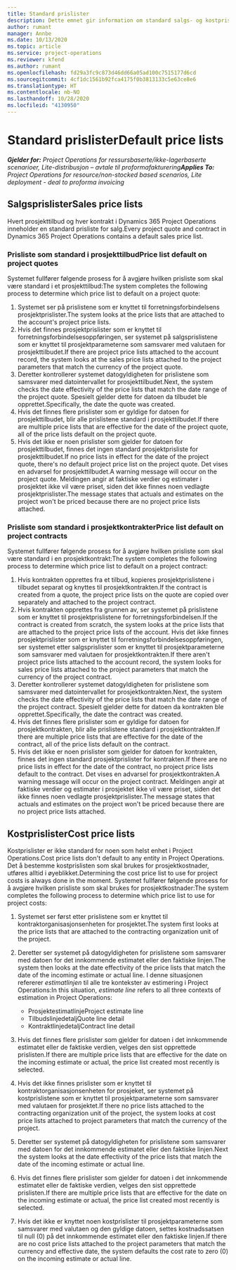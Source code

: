 ```yaml
---
title: Standard prislister
description: Dette emnet gir information om standard salgs- og kostprislister i Project Operations.
author: rumant
manager: Annbe
ms.date: 10/13/2020
ms.topic: article
ms.service: project-operations
ms.reviewer: kfend
ms.author: rumant
ms.openlocfilehash: fd29a3fc9c873d46dd66a05ad100c7515177d6cd
ms.sourcegitcommit: 4cf1dc1561b92fca4175f0b3813133c5e63ce8e6
ms.translationtype: HT
ms.contentlocale: nb-NO
ms.lasthandoff: 10/28/2020
ms.locfileid: "4130950"
---
```

# <a name="default-price-lists"></a><span data-ttu-id="f6313-103">Standard prislister</span><span class="sxs-lookup"><span data-stu-id="f6313-103">Default price lists</span></span>

<span data-ttu-id="f6313-104">_**Gjelder for:** Project Operations for ressursbaserte/ikke-lagerbaserte scenarioer, Lite-distribusjon – avtale til proformafakturering_</span><span class="sxs-lookup"><span data-stu-id="f6313-104">_**Applies To:** Project Operations for resource/non-stocked based scenarios, Lite deployment - deal to proforma invoicing_</span></span>

## <a name="sales-price-lists"></a><span data-ttu-id="f6313-105">Salgsprislister</span><span class="sxs-lookup"><span data-stu-id="f6313-105">Sales price lists</span></span>

<span data-ttu-id="f6313-106">Hvert prosjekttilbud og hver kontrakt i Dynamics 365 Project Operations inneholder en standard prisliste for salg.</span><span class="sxs-lookup"><span data-stu-id="f6313-106">Every project quote and contract in Dynamics 365 Project Operations contains a default sales price list.</span></span> 

### <a name="price-list-default-on-project-quotes"></a><span data-ttu-id="f6313-107">Prisliste som standard i prosjekttilbud</span><span class="sxs-lookup"><span data-stu-id="f6313-107">Price list default on project quotes</span></span>
<span data-ttu-id="f6313-108">Systemet fullfører følgende prosess for å avgjøre hvilken prisliste som skal være standard i et prosjekttilbud:</span><span class="sxs-lookup"><span data-stu-id="f6313-108">The system completes the following process to determine which price list to default on a project quote:</span></span>

1. <span data-ttu-id="f6313-109">Systemet ser på prislistene som er knyttet til forretningsforbindelsens prosjektprislister.</span><span class="sxs-lookup"><span data-stu-id="f6313-109">The system looks at the price lists that are attached to the account's project price lists.</span></span> 
2. <span data-ttu-id="f6313-110">Hvis det finnes prosjektprislister som er knyttet til forretningsforbindelsesoppføringen, ser systemet på salgsprislistene som er knyttet til prosjektparameterne som samsvarer med valutaen for prosjekttilbudet.</span><span class="sxs-lookup"><span data-stu-id="f6313-110">If there are project price lists attached to the account record, the system looks at the sales price lists attached to the project parameters that match the currency of the project quote.</span></span>
3. <span data-ttu-id="f6313-111">Deretter kontrollerer systemet datogyldigheten for prislistene som samsvarer med datointervallet for prosjekttilbudet.</span><span class="sxs-lookup"><span data-stu-id="f6313-111">Next, the system checks the date effectivity of the price lists that match the date range of the project quote.</span></span> <span data-ttu-id="f6313-112">Spesielt gjelder dette for datoen da tilbudet ble opprettet.</span><span class="sxs-lookup"><span data-stu-id="f6313-112">Specifically, the date the quote was created.</span></span>
4. <span data-ttu-id="f6313-113">Hvis det finnes flere prislister som er gyldige for datoen for prosjekttilbudet, blir alle prislistene standard i prosjekttilbudet.</span><span class="sxs-lookup"><span data-stu-id="f6313-113">If there are multiple price lists that are effective for the date of the project quote, all of the price lists default on the project quote.</span></span>
5. <span data-ttu-id="f6313-114">Hvis det ikke er noen prislister som gjelder for datoen for prosjekttilbudet, finnes det ingen standard prosjektprisliste for prosjekttilbudet.</span><span class="sxs-lookup"><span data-stu-id="f6313-114">If no price lists in effect for the date of the project quote, there's no default project price list on the project quote.</span></span> <span data-ttu-id="f6313-115">Det vises en advarsel for prosjekttilbudet.</span><span class="sxs-lookup"><span data-stu-id="f6313-115">A warning message will occur on the project quote.</span></span> <span data-ttu-id="f6313-116">Meldingen angir at faktiske verdier og estimater i prosjektet ikke vil være priset, siden det ikke finnes noen vedlagte prosjektprislister.</span><span class="sxs-lookup"><span data-stu-id="f6313-116">The message states that actuals and estimates on the project won't be priced because there are no project price lists attached.</span></span>

### <a name="price-list-default-on-project-contracts"></a><span data-ttu-id="f6313-117">Prisliste som standard i prosjektkontrakter</span><span class="sxs-lookup"><span data-stu-id="f6313-117">Price list default on project contracts</span></span> 
<span data-ttu-id="f6313-118">Systemet fullfører følgende prosess for å avgjøre hvilken prisliste som skal være standard i en prosjektkontrakt:</span><span class="sxs-lookup"><span data-stu-id="f6313-118">The system completes the following process to determine which price list to default on a project contract:</span></span>

1. <span data-ttu-id="f6313-119">Hvis kontrakten opprettes fra et tilbud, kopieres prosjektprislistene i tilbudet separat og knyttes til prosjektkontrakten.</span><span class="sxs-lookup"><span data-stu-id="f6313-119">If the contract is created from a quote, the project price lists on the quote are copied over separately and attached to the project contract.</span></span>
2. <span data-ttu-id="f6313-120">Hvis kontrakten opprettes fra grunnen av, ser systemet på prislistene som er knyttet til prosjektprislistene for forretningsforbindelsen.</span><span class="sxs-lookup"><span data-stu-id="f6313-120">If the contract is created from scratch, the system looks at the price lists that are attached to the project price lists of the account.</span></span> <span data-ttu-id="f6313-121">Hvis det ikke finnes prosjektprislister som er knyttet til forretningsforbindelsesoppføringen, ser systemet etter salgsprislister som er knyttet til prosjektparameterne som samsvarer med valutaen for prosjektkontrakten.</span><span class="sxs-lookup"><span data-stu-id="f6313-121">If there aren't project price lists attached to the account record, the system looks for sales price lists attached to the project parameters that match the currency of the project contract.</span></span>
4. <span data-ttu-id="f6313-122">Deretter kontrollerer systemet datogyldigheten for prislistene som samsvarer med datointervallet for prosjektkontrakten.</span><span class="sxs-lookup"><span data-stu-id="f6313-122">Next, the system checks the date effectivity of the price lists that match the date range of the project contract.</span></span> <span data-ttu-id="f6313-123">Spesielt gjelder dette for datoen da kontrakten ble opprettet.</span><span class="sxs-lookup"><span data-stu-id="f6313-123">Specifically, the date the contract was created.</span></span>
5. <span data-ttu-id="f6313-124">Hvis det finnes flere prislister som er gyldige for datoen for prosjektkontrakten, blir alle prislistene standard i prosjektkontrakten.</span><span class="sxs-lookup"><span data-stu-id="f6313-124">If there are multiple price lists that are effective for the date of the contract, all of the price lists default on the contract.</span></span>
6. <span data-ttu-id="f6313-125">Hvis det ikke er noen prislister som gjelder for datoen for kontrakten, finnes det ingen standard prosjektprislister for kontrakten.</span><span class="sxs-lookup"><span data-stu-id="f6313-125">If there are no price lists in effect for the date of the contract, no project price lists default to the contract.</span></span> <span data-ttu-id="f6313-126">Det vises en advarsel for prosjektkontrakten.</span><span class="sxs-lookup"><span data-stu-id="f6313-126">A warning message will occur on the project contract.</span></span> <span data-ttu-id="f6313-127">Meldingen angir at faktiske verdier og estimater i prosjektet ikke vil være priset, siden det ikke finnes noen vedlagte prosjektprislister.</span><span class="sxs-lookup"><span data-stu-id="f6313-127">The message states that actuals and estimates on the project won't be priced because there are no project price lists attached.</span></span>

## <a name="cost-price-lists"></a><span data-ttu-id="f6313-128">Kostprislister</span><span class="sxs-lookup"><span data-stu-id="f6313-128">Cost price lists</span></span>

<span data-ttu-id="f6313-129">Kostprislister er ikke standard for noen som helst enhet i Project Operations.</span><span class="sxs-lookup"><span data-stu-id="f6313-129">Cost price lists don't default to any entity in Project Operations.</span></span> <span data-ttu-id="f6313-130">Det å bestemme kostprislisten som skal brukes for prosjektkostnader, utføres alltid i øyeblikket.</span><span class="sxs-lookup"><span data-stu-id="f6313-130">Determining the cost price list to use for project costs is always done in the moment.</span></span> <span data-ttu-id="f6313-131">Systemet fullfører følgende prosess for å avgjøre hvilken prisliste som skal brukes for prosjektkostnader:</span><span class="sxs-lookup"><span data-stu-id="f6313-131">The system completes the following process to determine which price list to use for project costs:</span></span>

1. <span data-ttu-id="f6313-132">Systemet ser først etter prislistene som er knyttet til kontraktorganisasjonsenheten for prosjektet.</span><span class="sxs-lookup"><span data-stu-id="f6313-132">The system first looks at the price lists that are attached to the contracting organization unit of the project.</span></span>
2. <span data-ttu-id="f6313-133">Deretter ser systemet på datogyldigheten for prislistene som samsvarer med datoen for det innkommende estimatet eller den faktiske linjen.</span><span class="sxs-lookup"><span data-stu-id="f6313-133">The system then looks at the date effectivity of the price lists that match the date of the incoming estimate or actual line.</span></span> <span data-ttu-id="f6313-134">I denne situasjonen refererer *estimatlinjen* til alle tre kontekster av estimering i Project Operations:</span><span class="sxs-lookup"><span data-stu-id="f6313-134">In this situation, *estimate line* refers to all three contexts of estimation in Project Operations:</span></span>

    - <span data-ttu-id="f6313-135">Prosjektestimatlinje</span><span class="sxs-lookup"><span data-stu-id="f6313-135">Project estimate line</span></span>
    - <span data-ttu-id="f6313-136">Tilbudslinjedetalj</span><span class="sxs-lookup"><span data-stu-id="f6313-136">Quote line detail</span></span>
    - <span data-ttu-id="f6313-137">Kontraktlinjedetalj</span><span class="sxs-lookup"><span data-stu-id="f6313-137">Contract line detail</span></span>
  
3. <span data-ttu-id="f6313-138">Hvis det finnes flere prislister som gjelder for datoen i det innkommende estimatet eller de faktiske verdien, velges den sist opprettede prislisten.</span><span class="sxs-lookup"><span data-stu-id="f6313-138">If there are multiple price lists that are effective for the date on the incoming estimate or actual, the price list created most recently is selected.</span></span>
4. <span data-ttu-id="f6313-139">Hvis det ikke finnes prislister som er knyttet til kontraktorganisasjonsenheten for prosjeket, ser systemet på kostprislistene som er knyttet til prosjektparameterne som samsvarer med valutaen for prosjektet.</span><span class="sxs-lookup"><span data-stu-id="f6313-139">If there no price lists attached to the contracting organization unit of the project, the system looks at cost price lists attached to project parameters that match the currency of the project.</span></span>
5. <span data-ttu-id="f6313-140">Deretter ser systemet på datogyldigheten for prislistene som samsvarer med datoen for det innkommende estimatet eller den faktiske linjen.</span><span class="sxs-lookup"><span data-stu-id="f6313-140">Next the system looks at the date effectivity of the price lists that match the date of the incoming estimate or actual line.</span></span> 
6. <span data-ttu-id="f6313-141">Hvis det finnes flere prislister som gjelder for datoen i det innkommende estimatet eller de faktiske verdien, velges den sist opprettede prislisten.</span><span class="sxs-lookup"><span data-stu-id="f6313-141">If there are multiple price lists that are effective for the date on the incoming estimate or actual, the price list created most recently is selected.</span></span>
7. <span data-ttu-id="f6313-142">Hvis det ikke er knyttet noen kostprislister til prosjektparameterne som samsvarer med valutaen og den gyldige datoen, settes kostnadssatsen til null (0) på det innkommende estimatet eller den faktiske linjen.</span><span class="sxs-lookup"><span data-stu-id="f6313-142">If there are no cost price lists attached to the project parameters that match the currency and effective date, the system defaults the cost rate to zero (0) on the incoming estimate or actual line.</span></span>
